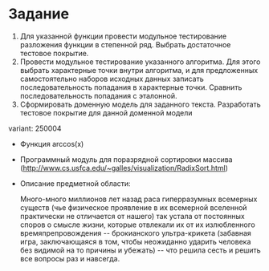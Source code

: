 # Задание
1. Для указанной функции провести модульное тестирование разложения функции в степенной ряд. Выбрать достаточное тестовое покрытие.
2. Провести модульное тестирование указанного алгоритма. Для этого выбрать характерные точки внутри алгоритма, и для предложенных самостоятельно наборов исходных данных записать последовательность попадания в характерные точки. Сравнить последовательность попадания с эталонной.
3. Сформировать доменную модель для заданного текста.  Разработать тестовое покрытие для данной доменной модели

variant: 250004
- Функция arccos(x)
- Программный модуль для поразрядной сортировки массива (http://www.cs.usfca.edu/~galles/visualization/RadixSort.html)
- Описание предметной области:

   Много-много миллионов лет назад раса гиперразумных всемерных существ (чье физическое проявление в их всемерной вселенной практически не отличается от нашего) так устала от постоянных споров о смысле жизни, которые отвлекали их от их излюбленного времяпрепровождения -- брокианского ультра-крикета (забавная игра, заключающаяся в том, чтобы неожиданно ударить человека без видимой на то причины и убежать) -- что решила сесть и решить все вопросы раз и навсегда.
